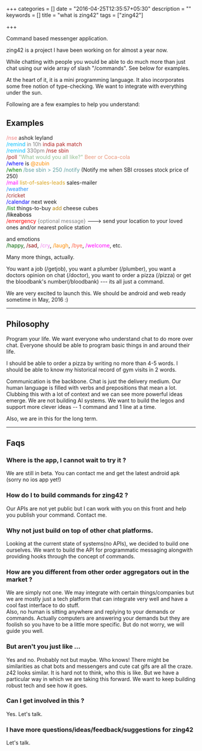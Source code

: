+++
categories = []
date = "2016-04-25T12:35:57+05:30"
description = ""
keywords = []
title = "what is zing42"
tags = ["zing42"]

+++

Command based messenger application.

zing42 is a project I have been working on for almost a year now.  

While chatting with people you would be able to do much more than just chat using our wide array of slash "/commands". See below for examples.

[comment]: # (for eg. /uber, /pay, /cricket, /football, /nse, /poll, /bookamovieticket, /feedback, etc.)
[comment]: <> (This is a comment, it will not be included)

At the heart of it, it is a mini programming language. It also incorporates some free notion of type-checking. We want to integrate with everything under the sun.



Following are a few examples to help you understand:


## Examples


<span style="color:LightCoral;">/nse </span><span style="color;grey">ashok leyland</span>  
<span style="color:DeepSkyBlue;">
/remind 
</span>
<span style="color:grey;">
in 10h 
</span>
<span style="color:firebrick;">
india pak match  
</span>
<span style="color:blue;"></span>
<span style="color:DeepSkyBlue;">
/remind 
</span>
<span style="color:grey;">
330pm
</span>
<span style="color:firebrick;">
/nse sbin
</span>  
<span style="color:brown;">
/poll 
</span>
<span style="color:DarkSeaGreen;">
"What would you all like?" 
</span>
<span style="color:DarkSalmon;">
Beer or Coca-cola
</span>  
<span style="color:blue">/where</span> is <span style="color:DarkOrange;">@zubin</span>  
<span style="color:green;">/when</span>
<span style="color:cadetblue;">/bse sbin > 250 /notify</span>   (Notify me when SBI crosses stock price of 250)  
<span style="color:Fuchsia;">/mail </span>
<span style="color:goldenrod;">list-of-sales-leads</span>
<span style="color:;">sales-mailer</span>  
</span>
<span style="color:DodgerBlue;">/weather</span>  
<span style="color:brown;">
/cricket
</span>  
<span style="color:blue;">
/calendar 
</span>
next week  
<span style="color:green">
/list
</span>
things-to-buy
<span style="color:darkgoldenrod">
add
</span>
cheese cubes  
<span style="color:black">
/likeaboss
</span>  
<span style="color:red;">
/emergency
</span>
<span style="color:grey">
{optional message}
</span> --->  send your location to your loved ones and/or nearest police station  

and emotions  
<span style="color:darkgreen;">/happy</span>, 
<span style="color:darkred;">/sad</span>, 
<span style="color:violet;">/cry</span>, 
<span style="color:darkorange;">/laugh</span>, 
<span style="color:tomato;">/bye</span>, 
<span style="color:fuchsia;">/welcome</span>, 
etc.


Many more things, actually.

You want a job (/getjob), you want a plumber (/plumber), you want a doctors opinion on chat (/doctor), you want to order a pizza (/pizza) or get the bloodbank's number(/bloodbank) --- its all just a command.  

We are very excited to launch this. We should be android and web ready sometime in May, 2016 :)


------------------------------------------------

## Philosophy

Program your life. We want everyone who understand chat to do more over chat. Everyone should be able to program basic things in and around their life.

I should be able to order a pizza by writing no more than 4-5 words. I should be able to know my historical record of gym visits in 2 words.

Communication is the backbone. Chat is just the delivery medium. Our human language is filled with verbs and prepositions that mean a lot. Clubbing this with a lot of context and we can see more powerful ideas emerge. We are not building AI systems. We want to build the legos and support more clever ideas -- 1 command and 1 line at a time.

Also, we are in this for the long term.


-------------------------------------------------
## Faqs

### Where is the app, I cannot wait to try it ?

We are still in beta. You can contact me and get the latest android apk (sorry no ios app yet!)


### How do I to build commands for zing42 ?

Our APIs are not yet public but I can work with you on this front and help you publish your command. Contact me.


### Why not just build on top of other chat platforms.

Looking at the current state of systems(no APIs), we decided to build one ourselves. We want to build the API for programmatic messaging alongwith providing hooks through the concept of commands.


### How are you different from other order aggregators out in the market ?

We are simply not one. We may integrate with certain things/companies but we are mostly just a tech platform that can integrate very well and have a cool fast interface to do stuff.  
Also, no human is sitting anywhere and replying to your demands or commands. Actually computers are answering your demands but they are foolish so you have to be a little more specific. But do not worry, we will guide you well.

[comment]: <> (Also, we are training computers to understand more of what you are saying. If you know what I mean!)


### But aren't you just like ...

Yes and no. Probably not but maybe. Who knows! There might be similarities as chat bots and messengers and cute cat gifs are all the craze. z42 looks similar. It is hard not to think, who this is like. But we have a particular way in which we are taking this forward.
We want to keep building robust tech and see how it goes.


### Can I get involved in this ?

Yes. Let's talk.


### I have more questions/ideas/feedback/suggestions for zing42

Let's talk.


